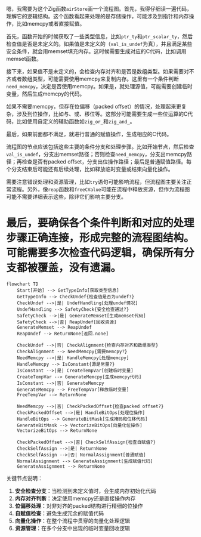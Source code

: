 嗯，我需要为这个Zig函数`airStore`画一个流程图。首先，我得仔细读一遍代码，理解它的逻辑结构。这个函数看起来处理的是存储操作，可能涉及到指针和内存操作，比如memcpy或者直接赋值。

首先，函数开始的时候获取了一些类型信息，比如`ptr_ty`和`ptr_scalar_ty`，然后检查值是否是未定义的。如果值是未定义的（`val_is_undef`为真），并且满足某些安全条件，就会用memset填充内存。这时候需要生成对应的C代码，比如调用memset函数。

接下来，如果值不是未定义的，会检查内存对齐和是否是数组类型。如果需要对不齐或者数组类型，可能需要使用memcpy来复制内存。这里有一个条件判断`need_memcpy`，决定是否使用memcpy。如果是，就处理源值，可能需要创建临时变量，然后生成memcpy的代码。

如果不需要memcpy，但存在位偏移（packed offset）的情况，处理起来更复杂，涉及到位操作，比如与、或、移位等。这部分可能需要生成一些位运算的C代码，比如使用自定义的辅助函数如`zig_or_`和`zig_and_`。

最后，如果前面都不满足，就进行普通的赋值操作，生成相应的C代码。

流程图的节点应该包括这些主要的条件分支和处理步骤。比如开始节点，然后检查`val_is_undef`，分支出memset路径；否则检查`need_memcpy`，分支出memcpy路径；再检查是否有packed offset，分支出位操作路径；最后是普通赋值路径。每个分支结束后可能还有后续处理，比如释放临时变量或结束向量化操作。

需要注意错误处理和资源管理，比如`try`语句可能影响流程，但流程图主要关注正常流程。另外，像`reap`函数和`freeCValue`可能在流程中释放资源，但作为流程图可能不需要详细表示这些，除非它们影响主要分支。

最后，要确保各个条件判断和对应的处理步骤正确连接，形成完整的流程图结构。可能需要多次检查代码逻辑，确保所有分支都被覆盖，没有遗漏。
================================================
```mermaid
flowchart TD
    Start[开始] --> GetTypeInfo[获取类型信息]
    GetTypeInfo --> CheckUndef{检查值是否为undef?}
    CheckUndef -->|是| UndefHandling[处理undef情况]
    UndefHandling --> SafetyCheck{安全检查通过?}
    SafetyCheck -->|是| GenerateMemset[生成memset代码]
    SafetyCheck -->|否| ReapUndef[回收资源]
    GenerateMemset --> ReapUndef
    ReapUndef --> ReturnNone[返回.none]

    CheckUndef -->|否| CheckAlignment{检查内存对齐和数组类型}
    CheckAlignment --> NeedMemcpy{需要memcpy?}
    NeedMemcpy -->|是| HandleMemcpy[处理memcpy]
    HandleMemcpy --> IsConstant{源是常量?}
    IsConstant -->|是| CreateTempVar[创建临时变量]
    CreateTempVar --> GenerateMemcpy[生成memcpy代码]
    IsConstant -->|否| GenerateMemcpy
    GenerateMemcpy --> FreeTempVar[释放临时变量]
    FreeTempVar --> ReturnNone

    NeedMemcpy -->|否| CheckPackedOffset{检查packed offset?}
    CheckPackedOffset -->|是| HandleBitOps[处理位操作]
    HandleBitOps --> GenerateBitMask[生成掩码和位移代码]
    GenerateBitMask --> VectorizeBitOps[向量化位操作]
    VectorizeBitOps --> ReturnNone

    CheckPackedOffset -->|否| CheckSelfAssign{检查自赋值?}
    CheckSelfAssign -->|是| ReturnNone
    CheckSelfAssign -->|否| NormalAssignment[普通赋值]
    NormalAssignment --> GenerateAssignment[生成赋值代码]
    GenerateAssignment --> ReturnNone
``` 

关键节点说明：
1. **安全检查分支**：当检测到未定义值时，会生成内存初始化代码
2. **内存对齐判断**：决定使用memcpy还是直接操作内存
3. **位偏移处理**：对非对齐的packed结构进行精细的位操作
4. **自赋值检查**：避免生成冗余的赋值代码
5. **向量化操作**：在整个流程中贯穿的向量化处理逻辑
6. **资源管理**：在多个分支中出现的临时变量回收逻辑